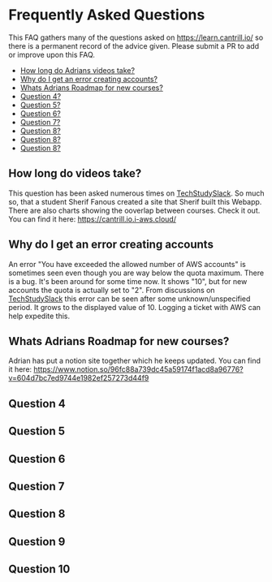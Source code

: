 # Frequently Asked Questions
This FAQ gathers many of the questions asked on https://learn.cantrill.io/ so there is a permanent record of the advice given. 
Please submit a PR to add or improve upon this FAQ.

- [How long do Adrians videos take?](#how-long-do-videos-take)
- [Why do I get an error creating accounts?](#why-do-I-get-an-error-creating-accounts)
- [Whats Adrians Roadmap for new courses?](#whats-Adrians-Roadmap-for-new-courses)
- [Question 4?](#question-4)
- [Question 5?](#question-5)
- [Question 6?](#question-6)
- [Question 7?](#question-7)
- [Question 8?](#question-8)
- [Question 8?](#question-9)
- [Question 8?](#question-10)

## How long do videos take?

This question has been asked numerous times on [TechStudySlack](https://techstudyslack.com/). So much so, that a student Sherif Fanous created a site that 
Sherif built this Webapp. There are also charts showing the ooverlap between courses. Check it out.
You can find it here: https://cantrill.io.i-aws.cloud/

## Why do I get an error creating accounts

An error "You have exceeded the allowed number of AWS accounts" is sometimes seen even though you are way below the quota maximum. There is a bug. It's been around 
for some time now. It shows "10", but for new accounts the quota is actually set to "2". From discussions on [TechStudySlack](https://techstudyslack.com/) this error
can be seen after some unknown/unspecified period. It grows to the displayed value of 10. Logging a ticket with AWS can help expedite this.

## Whats Adrians Roadmap for new courses?

Adrian has put a notion site together which he keeps updated. 
You can find it here: https://www.notion.so/96fc88a739dc45a59174f1acd8a96776?v=604d7bc7ed9744e1982ef257273d44f9 

## Question 4

## Question 5

## Question 6

## Question 7

## Question 8

## Question 9

## Question 10
